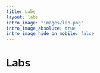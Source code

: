 ```yaml
---
title: Labs
layout: labs
intro_image: "images/lab.png"
intro_image_absolute: true
intro_image_hide_on_mobile: false
---
```


# Labs
